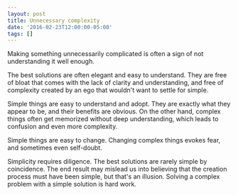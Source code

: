 ```yaml
---
layout: post
title: Unnecessary complexity
date: '2016-02-23T12:00:00-05:00'
tags: []
---
```

Making something unnecessarily complicated is often a sign of not understanding it well enough.

The best solutions are often elegant and easy to understand. They are free of bloat that comes with the lack of clarity and understanding, and free of complexity created by an ego that wouldn't want to settle for simple.

Simple things are easy to understand and adopt. They are exactly what they appear to be, and their benefits are obvious. On the other hand, complex things often get memorized without deep understanding, which leads to confusion and even more complexity.

Simple things are easy to change. Changing complex things evokes fear, and sometimes even self-doubt.

Simplicity requires diligence. The best solutions are rarely simple by coincidence. The end result may mislead us into believing that the creation process must have been simple, but that's an illusion. Solving a complex problem with a simple solution is hard work.
